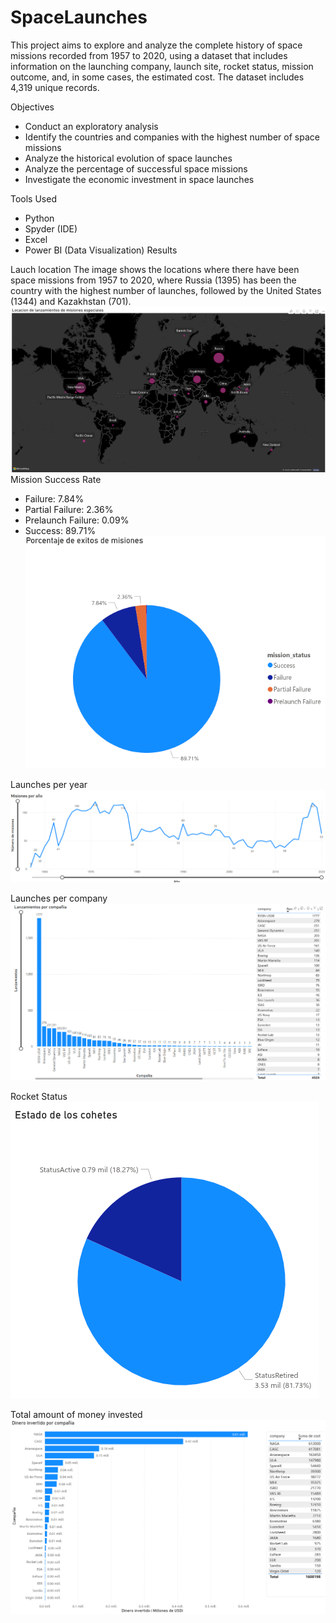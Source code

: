 # SpaceLaunches

This project aims to explore and analyze the complete history of space missions recorded from 1957 to 2020, using a dataset that includes information on the launching company, launch site, rocket status, mission outcome, and, in some cases, the estimated cost. The dataset includes 4,319 unique records.

Objectives

- Conduct an exploratory analysis
- Identify the countries and companies with the highest number of space missions
- Analyze the historical evolution of space launches
- Analyze the percentage of successful space missions
- Investigate the economic investment in space launches

Tools Used

- Python
- Spyder (IDE)
- Excel
- Power BI (Data Visualization)
Results

Lauch location
The image shows the locations where there have been space missions from 1957 to 2020, where Russia (1395) has been the country with the highest number of launches, followed by the United States (1344) and Kazakhstan (701).
![Locacion Misiones Espaciales](images/LocacionMisionesEspaciales.png)
Mission Success Rate

- Failure: 7.84%
- Partial Failure: 2.36%
- Prelaunch Failure: 0.09%
- Success: 89.71%
![Porcentaje de exito de las misiones](images/ExitoMisiones.png)

Launches per year
![Misiones por año](images/Misionesxanio.png)

Launches per company
![Lanzamientos por compañia](images/LanzamientosCompania.png)

Rocket Status
![Estado de los cohetes](images/EstadoCohetes.png)

Total amount of money invested
![Total dinero invertido](images/DineroInvertido.png)

